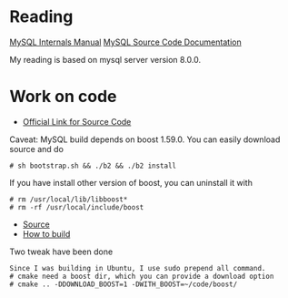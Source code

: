 # Reading

[MySQL Internals Manual](https://dev.mysql.com/doc/internals/en/)
[MySQL Source Code Documentation](https://dev.mysql.com/doc/dev/mysql-server/8.0.0/)

My reading is based on mysql server version 8.0.0.

# Work on code

* [Official Link for Source Code](https://dev.mysql.com/doc/internals/en/guided-tour.html)

Caveat: MySQL build depends on boost 1.59.0. You can easily download source and do
```shell
# sh bootstrap.sh && ./b2 && ./b2 install
```

If you have install other version of boost, you can uninstall it with
```shell
# rm /usr/local/lib/libboost*
# rm -rf /usr/local/include/boost
```

* [Source](https://github.com/mysql/mysql-server.git)
* [How to build](https://dev.mysql.com/doc/refman/8.0/en/installing-source-distribution.html)

Two tweak have been done
```shell
Since I was building in Ubuntu, I use sudo prepend all command.
# cmake need a boost dir, which you can provide a download option
# cmake .. -DDOWNLOAD_BOOST=1 -DWITH_BOOST=~/code/boost/
```


